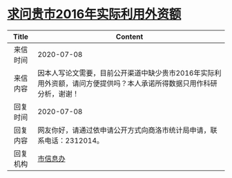 # <a href="http://www.shangluo.gov.cn/zmhd/ldxxxx.jsp?urltype=leadermail.LeaderMailContentUrl&wbtreeid=1112&leadermailid=6144">求问贵市2016年实际利用外资额</a>
|Title|Content|
|:---:|---|
|来信时间|2020-07-08|
|来信内容|因本人写论文需要，目前公开渠道中缺少贵市2016年实际利用外资额，请问方便提供吗？本人承诺所得数据只用作科研分析，谢谢！|
|回复时间|2020-07-08|
|回复内容|网友你好，请通过依申请公开方式向商洛市统计局申请，联系电话：2312014。|
|回复机构|<a href="../../categories/agencies/市信息办.md">市信息办</a>|